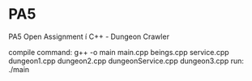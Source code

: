 # PA5
PA5 Open Assignment í C++ - Dungeon Crawler


compile command:
    g++ -o main main.cpp beings.cpp service.cpp dungeon1.cpp dungeon2.cpp dungeonService.cpp dungeon3.cpp
run:
    ./main

